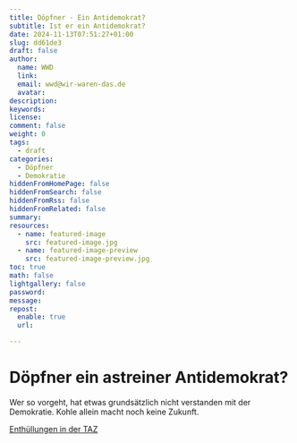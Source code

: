```yaml
---
title: Döpfner - Ein Antidemokrat?
subtitle: Ist er ein Antidemokrat?
date: 2024-11-13T07:51:27+01:00
slug: dd61de3
draft: false
author:
  name: WWD
  link: 
  email: wwd@wir-waren-das.de
  avatar:
description:
keywords:
license:
comment: false
weight: 0
tags:
  - draft
categories:
  - Döpfner
  - Demokratie
hiddenFromHomePage: false
hiddenFromSearch: false
hiddenFromRss: false
hiddenFromRelated: false
summary:
resources:
  - name: featured-image
    src: featured-image.jpg
  - name: featured-image-preview
    src: featured-image-preview.jpg
toc: true
math: false
lightgallery: false
password:
message:
repost:
  enable: true
  url:

---
```

# Döpfner ein astreiner Antidemokrat?

Wer so vorgeht, hat etwas grundsätzlich nicht verstanden mit der Demokratie. Kohle allein macht noch keine Zukunft.

[Enthüllungen in der TAZ](https://taz.de/Enthuellung-ueber-Springer-Chef-Doepfner/!5924617/)
